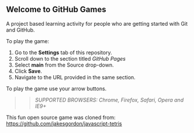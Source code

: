## Welcome to GitHub Games

A project based learning activity for people who are getting started with Git and GitHub.

To play the game:
1. Go to the **Settings** tab of this repository.
2. Scroll down to the section titled _GitHub Pages_
3. Select **main** from the Source drop-down.
4. Click **Save**.
5. Navigate to the URL provided in the same section.

To play the game use your arrow buttons. 

>> _*SUPPORTED BROWSERS*: Chrome, Firefox, Safari, Opera and IE9+_

This fun open source game was cloned from: https://github.com/jakesgordon/javascript-tetris

